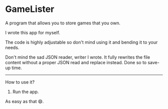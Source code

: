 # GameLister
 A program that allows you to store games that you own.

I wrote this app for myself.

The code is highly adjustable so don't mind using it and bending it to your needs.

Don't mind the sad JSON reader, writer I wrote. It fully rewrites the file content without a proper JSON read and replace instead. 
Done so to save-up time.

---
How to use it?

1. Run the app.

As easy as that 😄.
